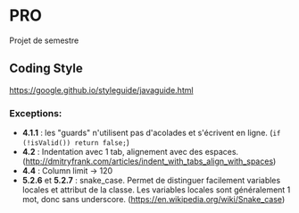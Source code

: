 # PRO
Projet de semestre

## Coding Style

https://google.github.io/styleguide/javaguide.html

### Exceptions:

 -  **4.1.1** : les "guards" n'utilisent pas d'acolades et s'écrivent en ligne. (`if (!isValid()) return false;`)
 -  **4.2** : Indentation avec 1 tab, alignement avec des espaces. (http://dmitryfrank.com/articles/indent_with_tabs_align_with_spaces)
 -  **4.4** : Column limit -> 120
 -  **5.2.6** et **5.2.7** : snake_case. Permet de distinguer facilement variables locales et attribut de la classe. Les variables locales sont généralement 1 mot, donc sans underscore. (https://en.wikipedia.org/wiki/Snake_case)
